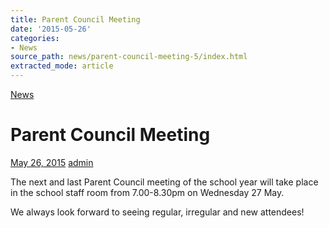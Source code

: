 ```yaml
---
title: Parent Council Meeting
date: '2015-05-26'
categories:
- News
source_path: news/parent-council-meeting-5/index.html
extracted_mode: article
---
```

[News](/news/)

# Parent Council Meeting

[May 26, 2015](/news/parent-council-meeting-5/) [admin](author/admin/)

The next and last Parent Council meeting of the school year will take place in the school staff room from 7.00-8.30pm on Wednesday 27 May.

We always look forward to seeing regular, irregular and new attendees!
